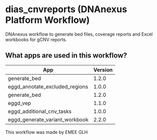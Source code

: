 # dias_cnvreports (DNAnexus Platform Workflow)

DNAnexus workflow to generate bed files, coverage reports and Excel workbooks for gCNV reports.

## What apps are used in this workflow?

|               App               | Version |
| -------------                   | ------------- |
| generate_bed                    | 1.2.0  |
| eggd_annotate_excluded_regions  | 1.0.0  |
| generate_bed                    | 1.2.0    |
| eggd_vep                        | 1.1.0  |
| eggd_additional_cnv_tasks       | 1.0.0  |
| eggd_generate_variant_workbook  | 2.2.0  |


This workflow was made by EMEE GLH
